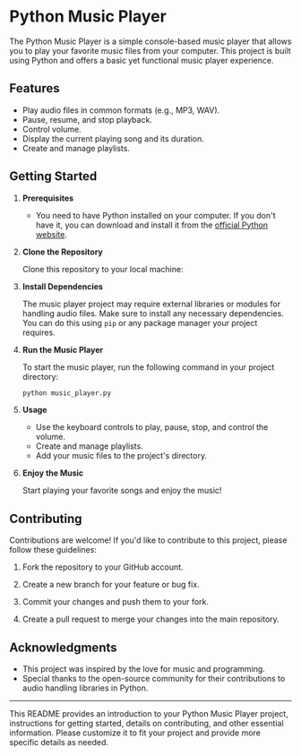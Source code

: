 # Python Music Player

The Python Music Player is a simple console-based music player that allows you to play your favorite music files from your computer. This project is built using Python and offers a basic yet functional music player experience.

## Features

- Play audio files in common formats (e.g., MP3, WAV).
- Pause, resume, and stop playback.
- Control volume.
- Display the current playing song and its duration.
- Create and manage playlists.

## Getting Started

1. **Prerequisites**

   - You need to have Python installed on your computer. If you don't have it, you can download and install it from the [official Python website](https://www.python.org/downloads/).

2. **Clone the Repository**

   Clone this repository to your local machine:

3. **Install Dependencies**

   The music player project may require external libraries or modules for handling audio files. Make sure to install any necessary dependencies. You can do this using `pip` or any package manager your project requires.

4. **Run the Music Player**

   To start the music player, run the following command in your project directory:

   ```bash
   python music_player.py
   ```

5. **Usage**

   - Use the keyboard controls to play, pause, stop, and control the volume.
   - Create and manage playlists.
   - Add your music files to the project's directory.

6. **Enjoy the Music**

   Start playing your favorite songs and enjoy the music!

## Contributing

Contributions are welcome! If you'd like to contribute to this project, please follow these guidelines:

1. Fork the repository to your GitHub account.

2. Create a new branch for your feature or bug fix.

3. Commit your changes and push them to your fork.

4. Create a pull request to merge your changes into the main repository.

## Acknowledgments

- This project was inspired by the love for music and programming.
- Special thanks to the open-source community for their contributions to audio handling libraries in Python.

---

This README provides an introduction to your Python Music Player project, instructions for getting started, details on contributing, and other essential information. Please customize it to fit your project and provide more specific details as needed.
